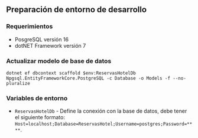 ## Preparación de entorno de desarrollo

### Requerimientos

- PosgreSQL versión 16
- dotNET Framework versión 7


### Actualizar modelo de base de datos
```
dotnet ef dbcontext scaffold $env:ReservasHotelDb Npgsql.EntityFrameworkCore.PostgreSQL -c Database -o Models -f --no-pluralize
```
### Variables de entorno

- `ReservasHotelDb` - Define la conexión con la base de datos, debe tener 
el siguiente formato: 
`Host=localhost;Database=ReservasHotel;Username=postgres;Password=****`.